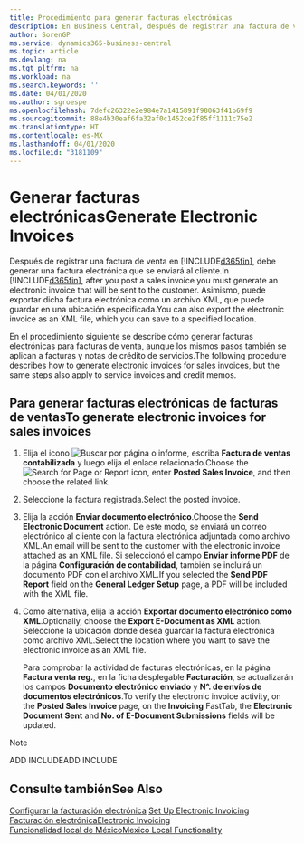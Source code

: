 ```yaml
---
title: Procedimiento para generar facturas electrónicas
description: En Business Central, después de registrar una factura de venta, debe generar una factura electrónica que se enviará al cliente. Asimismo, puede exportar dicha factura electrónica como un archivo XML, que puede guardar en una ubicación especificada.
author: SorenGP
ms.service: dynamics365-business-central
ms.topic: article
ms.devlang: na
ms.tgt_pltfrm: na
ms.workload: na
ms.search.keywords: ''
ms.date: 04/01/2020
ms.author: sgroespe
ms.openlocfilehash: 7defc26322e2e984e7a1415891f98063f41b69f9
ms.sourcegitcommit: 88e4b30eaf6fa32af0c1452ce2f85ff1111c75e2
ms.translationtype: HT
ms.contentlocale: es-MX
ms.lasthandoff: 04/01/2020
ms.locfileid: "3181109"
---
```

# <a name="generate-electronic-invoices"></a><span data-ttu-id="31984-104">Generar facturas electrónicas</span><span class="sxs-lookup"><span data-stu-id="31984-104">Generate Electronic Invoices</span></span>
<span data-ttu-id="31984-105">Después de registrar una factura de venta en [!INCLUDE[d365fin](../../includes/d365fin_md.md)], debe generar una factura electrónica que se enviará al cliente.</span><span class="sxs-lookup"><span data-stu-id="31984-105">In [!INCLUDE[d365fin](../../includes/d365fin_md.md)], after you post a sales invoice you must generate an electronic invoice that will be sent to the customer.</span></span> <span data-ttu-id="31984-106">Asimismo, puede exportar dicha factura electrónica como un archivo XML, que puede guardar en una ubicación especificada.</span><span class="sxs-lookup"><span data-stu-id="31984-106">You can also export the electronic invoice as an XML file, which you can save to a specified location.</span></span>  

<span data-ttu-id="31984-107">En el procedimiento siguiente se describe cómo generar facturas electrónicas para facturas de venta, aunque los mismos pasos también se aplican a facturas y notas de crédito de servicios.</span><span class="sxs-lookup"><span data-stu-id="31984-107">The following procedure describes how to generate electronic invoices for sales invoices, but the same steps also apply to service invoices and credit memos.</span></span>  

## <a name="to-generate-electronic-invoices-for-sales-invoices"></a><span data-ttu-id="31984-108">Para generar facturas electrónicas de facturas de ventas</span><span class="sxs-lookup"><span data-stu-id="31984-108">To generate electronic invoices for sales invoices</span></span>  

1.  <span data-ttu-id="31984-109">Elija el icono ![Buscar por página o informe](../../media/ui-search/search_small.png "Buscar por página o icono de informe"), escriba **Factura de ventas contabilizada** y luego elija el enlace relacionado.</span><span class="sxs-lookup"><span data-stu-id="31984-109">Choose the ![Search for Page or Report](../../media/ui-search/search_small.png "Search for Page or Report icon") icon, enter **Posted Sales Invoice**, and then choose the related link.</span></span>  
2.  <span data-ttu-id="31984-110">Seleccione la factura registrada.</span><span class="sxs-lookup"><span data-stu-id="31984-110">Select the posted invoice.</span></span>  
3.  <span data-ttu-id="31984-111">Elija la acción **Enviar documento electrónico**.</span><span class="sxs-lookup"><span data-stu-id="31984-111">Choose the **Send Electronic Document** action.</span></span> <span data-ttu-id="31984-112">De este modo, se enviará un correo electrónico al cliente con la factura electrónica adjuntada como archivo XML.</span><span class="sxs-lookup"><span data-stu-id="31984-112">An email will be sent to the customer with the electronic invoice attached as an XML file.</span></span> <span data-ttu-id="31984-113">Si seleccionó el campo **Enviar informe PDF** de la página **Configuración de contabilidad**, también se incluirá un documento PDF con el archivo XML.</span><span class="sxs-lookup"><span data-stu-id="31984-113">If you selected the **Send PDF Report** field on the **General Ledger Setup** page, a PDF will be included with the XML file.</span></span>  
4.  <span data-ttu-id="31984-114">Como alternativa, elija la acción **Exportar documento electrónico como XML**.</span><span class="sxs-lookup"><span data-stu-id="31984-114">Optionally, choose the **Export E-Document as XML** action.</span></span> <span data-ttu-id="31984-115">Seleccione la ubicación donde desea guardar la factura electrónica como archivo XML.</span><span class="sxs-lookup"><span data-stu-id="31984-115">Select the location where you want to save the electronic invoice as an XML file.</span></span>  

    <span data-ttu-id="31984-116">Para comprobar la actividad de facturas electrónicas, en la página **Factura venta reg.**, en la ficha desplegable **Facturación**, se actualizarán los campos **Documento electrónico enviado** y **N°. de envíos de documentos electrónicos**.</span><span class="sxs-lookup"><span data-stu-id="31984-116">To verify the electronic invoice activity, on the **Posted Sales Invoice** page, on the **Invoicing** FastTab, the **Electronic Document Sent** and **No. of E-Document Submissions** fields will be updated.</span></span>  

> [!NOTE]  
>  <span data-ttu-id="31984-117">ADD INCLUDE</span><span class="sxs-lookup"><span data-stu-id="31984-117">ADD INCLUDE</span></span><!--[!INCLUDE[bp_refimplementation](../../includes/bp_refimplementation_md.md)]-->  

## <a name="see-also"></a><span data-ttu-id="31984-118">Consulte también</span><span class="sxs-lookup"><span data-stu-id="31984-118">See Also</span></span>  
 <span data-ttu-id="31984-119">[Configurar la facturación electrónica](how-to-set-up-electronic-invoicing.md) </span><span class="sxs-lookup"><span data-stu-id="31984-119">[Set Up Electronic Invoicing](how-to-set-up-electronic-invoicing.md) </span></span>  
  [<span data-ttu-id="31984-120">Facturación electrónica</span><span class="sxs-lookup"><span data-stu-id="31984-120">Electronic Invoicing</span></span>](electronic-invoicing.md)  
  [<span data-ttu-id="31984-121">Funcionalidad local de México</span><span class="sxs-lookup"><span data-stu-id="31984-121">Mexico Local Functionality</span></span>](mexico-local-functionality.md)
